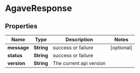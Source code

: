 
# AgaveResponse

## Properties
Name | Type | Description | Notes
------------ | ------------- | ------------- | -------------
**message** | **String** | success or failure |  [optional]
**status** | **String** | success or failure | 
**version** | **String** | The current api version | 



